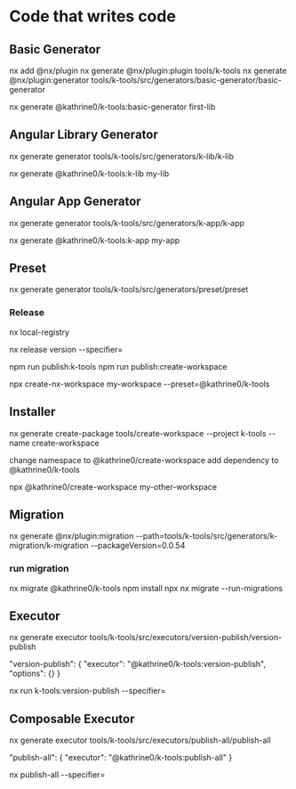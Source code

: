 # Code that writes code

## Basic Generator

nx add @nx/plugin
nx generate @nx/plugin:plugin tools/k-tools
nx generate @nx/plugin:generator tools/k-tools/src/generators/basic-generator/basic-generator

nx generate @kathrine0/k-tools:basic-generator first-lib

## Angular Library Generator

nx generate generator tools/k-tools/src/generators/k-lib/k-lib

nx generate @kathrine0/k-tools:k-lib my-lib

## Angular App Generator

nx generate generator tools/k-tools/src/generators/k-app/k-app

nx generate @kathrine0/k-tools:k-app my-app

## Preset

nx generate generator tools/k-tools/src/generators/preset/preset

### Release

nx local-registry

nx release version --specifier=

npm run publish:k-tools
npm run publish:create-workspace

npx create-nx-workspace my-workspace --preset=@kathrine0/k-tools

## Installer

nx generate create-package tools/create-workspace --project k-tools --name create-workspace

change namespace to @kathrine0/create-workspace
add dependency to @kathrine0/k-tools

npx @kathrine0/create-workspace my-other-workspace

## Migration

nx generate @nx/plugin:migration --path=tools/k-tools/src/generators/k-migration/k-migration --packageVersion=0.0.54

### run migration

nx migrate @kathrine0/k-tools
npm install
npx nx migrate --run-migrations

## Executor

nx generate executor tools/k-tools/src/executors/version-publish/version-publish

"version-publish": {
  "executor": "@kathrine0/k-tools:version-publish",
  "options": {}
}

nx run k-tools:version-publish --specifier=<version>

## Composable Executor

nx generate executor tools/k-tools/src/executors/publish-all/publish-all

"publish-all": {
  "executor": "@kathrine0/k-tools:publish-all"
}


nx publish-all --specifier=<version>
